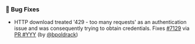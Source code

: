 ### 🐛 Bug Fixes

- HTTP download treated '429 - too many requests' as an authentication issue and
  was consequently trying to obtain credentials.
  Fixes [#7129](https://github.com/datalad/datalad/issues/7129) via
  [PR #YYY](https://github.com/datalad/datalad/pull/YYY)
  (by [@bpoldrack](https://github.com/bpoldrack))
